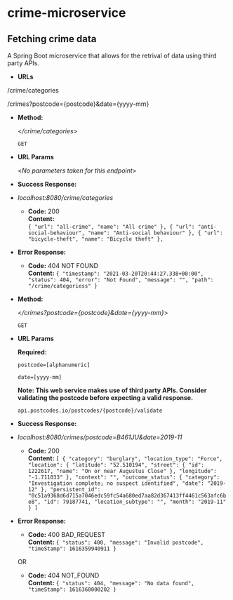 # crime-microservice



**Fetching crime data**
----
A Spring Boot microservice that allows for the retrival of data using third party APIs.

* **URLs**

/crime/categories

/crimes?postcode={postcode}&date={yyyy-mm}

* **Method:**
  
  <_/crime/categories_>

  `GET`
  
*  **URL Params**

   <_No parameters taken for this endpoint_> 

* **Success Response:**
  
* *localhost:8080/crime/categories*

  * **Code:** 200 <br />
    **Content:**    
    `{
        "url": "all-crime",
        "name": "All crime"
    },
    {
        "url": "anti-social-behaviour",
        "name": "Anti-social behaviour"
    },
    {
        "url": "bicycle-theft",
        "name": "Bicycle theft"
    },`
 
* **Error Response:**

  * **Code:** 404 NOT FOUND <br />
    **Content:** 
    `{
    "timestamp": "2021-03-20T20:44:27.338+00:00",
    "status": 404,
    "error": "Not Found",
    "message": "",
    "path": "/crime/categoriess"
     }`

* **Method:**
  
  <_/crimes?postcode={postcode}&date={yyyy-mm}_>

  `GET`
  
*  **URL Params**

   **Required:**
 
   `postcode=[alphanumeric]`
 
   `date=[yyyy-mm]`
   
   **Note: This web service makes use of third party APIs. Consider validating the postcode before expecting a valid response.**
 
   `api.postcodes.io/postcodes/{postcode}/validate`
   

* **Success Response:**

* *localhost:8080/crimes/postcode=B461JU&date=2019-11*

  * **Code:** 200 <br />
    **Content:** 
`[
    {
        "category": "burglary",
        "location_type": "Force",
        "location": {
            "latitude": "52.510194",
            "street": {
                "id": 1222617,
                "name": "On or near Augustus Close"
            },
            "longitude": "-1.711033"
        },
        "context": "",
        "outcome_status": {
            "category": "Investigation complete; no suspect identified",
            "date": "2019-12"
        },
        "persistent_id": "0c51a9368d6d715a7046edc59fc54a680ed7aa82d367413ff4461c563afc6be8",
        "id": 79187741,
        "location_subtype": "",
        "month": "2019-11"
    }
]`
 
* **Error Response:**

  * **Code:** 400 BAD_REQUEST <br />
    **Content:** 
    `{ "status": 400, "message": "Invalid postcode", "timeStamp": 1616359940911 }`

  OR

  * **Code:** 404 NOT_FOUND <br />
    **Content:** `{ "status": 404, "message": "No data found", "timeStamp": 1616360000202 }`
